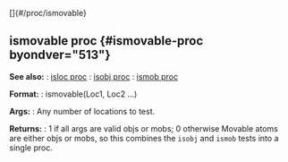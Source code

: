 []{#/proc/ismovable}
## ismovable proc {#ismovable-proc byondver="513"}
**See also:**
:   [isloc proc](#/proc/isloc)
:   [isobj proc](#/proc/isobj)
:   [ismob proc](#/proc/ismob)
<!-- -->
**Format:**
:   ismovable(Loc1, Loc2 \...)
<!-- -->
**Args:**
:   Any number of locations to test.
<!-- -->
**Returns:**
:   1 if all args are valid objs or mobs; 0 otherwise
Movable atoms are either objs or mobs, so this combines the `isobj` and
`ismob` tests into a single proc.